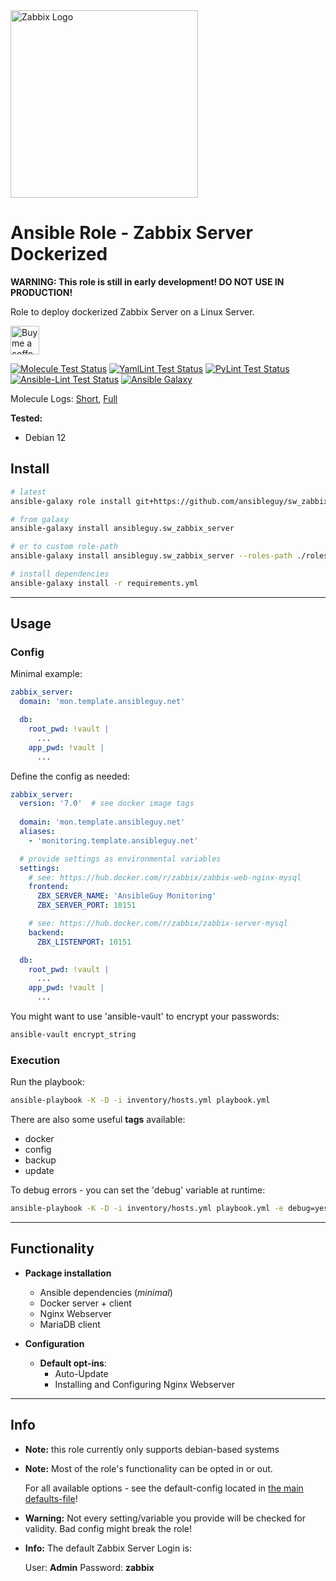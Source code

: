 <a href="https://www.zabbix.com">
<img src="https://assets.zabbix.com/img/logo/zabbix_logo_313x82.png" alt="Zabbix Logo" width="300"/>
</a>

# Ansible Role - Zabbix Server Dockerized

**WARNING: This role is still in early development! DO NOT USE IN PRODUCTION!**

Role to deploy dockerized Zabbix Server on a Linux Server.

<a href='https://ko-fi.com/ansible0guy' target='_blank'><img height='35' style='border:0px;height:46px;' src='https://az743702.vo.msecnd.net/cdn/kofi3.png?v=0' border='0' alt='Buy me a coffee' />

[![Molecule Test Status](https://badges.ansibleguy.net/sw_zabbix_server.molecule.svg)](https://github.com/ansibleguy/_meta_cicd/blob/latest/templates/usr/local/bin/cicd/molecule.sh.j2)
[![YamlLint Test Status](https://badges.ansibleguy.net/sw_zabbix_server.yamllint.svg)](https://github.com/ansibleguy/_meta_cicd/blob/latest/templates/usr/local/bin/cicd/yamllint.sh.j2)
[![PyLint Test Status](https://badges.ansibleguy.net/sw_zabbix_server.pylint.svg)](https://github.com/ansibleguy/_meta_cicd/blob/latest/templates/usr/local/bin/cicd/pylint.sh.j2)
[![Ansible-Lint Test Status](https://badges.ansibleguy.net/sw_zabbix_server.ansiblelint.svg)](https://github.com/ansibleguy/_meta_cicd/blob/latest/templates/usr/local/bin/cicd/ansiblelint.sh.j2)
[![Ansible Galaxy](https://badges.ansibleguy.net/galaxy.badge.svg)](https://galaxy.ansible.com/ui/standalone/roles/ansibleguy/sw_zabbix_server)

Molecule Logs: [Short](https://badges.ansibleguy.net/log/molecule_sw_zabbix_server_test_short.log), [Full](https://badges.ansibleguy.net/log/molecule_sw_zabbix_server_test.log)

**Tested:**
* Debian 12

## Install

```bash
# latest
ansible-galaxy role install git+https://github.com/ansibleguy/sw_zabbix_server

# from galaxy
ansible-galaxy install ansibleguy.sw_zabbix_server

# or to custom role-path
ansible-galaxy install ansibleguy.sw_zabbix_server --roles-path ./roles

# install dependencies
ansible-galaxy install -r requirements.yml
```

----

## Usage

### Config

Minimal example:

```yaml
zabbix_server:
  domain: 'mon.template.ansibleguy.net'

  db:
    root_pwd: !vault |
      ...
    app_pwd: !vault |
      ...
```


Define the config as needed:

```yaml
zabbix_server:
  version: '7.0'  # see docker image tags
  
  domain: 'mon.template.ansibleguy.net'
  aliases:
    - 'monitoring.template.ansibleguy.net'

  # provide settings as environmental variables
  settings:
    # see: https://hub.docker.com/r/zabbix/zabbix-web-nginx-mysql
    frontend:
      ZBX_SERVER_NAME: 'AnsibleGuy Monitoring'
      ZBX_SERVER_PORT: 10151

    # see: https://hub.docker.com/r/zabbix/zabbix-server-mysql
    backend:
      ZBX_LISTENPORT: 10151

  db:
    root_pwd: !vault |
      ...
    app_pwd: !vault |
      ...
```

You might want to use 'ansible-vault' to encrypt your passwords:
```bash
ansible-vault encrypt_string
```

### Execution

Run the playbook:
```bash
ansible-playbook -K -D -i inventory/hosts.yml playbook.yml
```

There are also some useful **tags** available:
* docker
* config
* backup
* update

To debug errors - you can set the 'debug' variable at runtime:
```bash
ansible-playbook -K -D -i inventory/hosts.yml playbook.yml -e debug=yes
```

----

## Functionality

* **Package installation**
  * Ansible dependencies (_minimal_)
  * Docker server + client
  * Nginx Webserver
  * MariaDB client


* **Configuration**
  * **Default opt-ins**:
    * Auto-Update
    * Installing and Configuring Nginx Webserver

----

## Info

* **Note:** this role currently only supports debian-based systems


* **Note:** Most of the role's functionality can be opted in or out.

  For all available options - see the default-config located in [the main defaults-file](https://github.com/ansibleguy/sw_zabbix_server/blob/latest/defaults/main/1_main.yml)!


* **Warning:** Not every setting/variable you provide will be checked for validity. Bad config might break the role!


* **Info:** The default Zabbix Server Login is:

  User: **Admin**
  Password: **zabbix**
